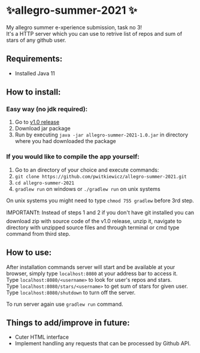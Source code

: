 # ✨allegro-summer-2021 ✨
My allegro summer e-xperience submission, task no 3!\
It's a HTTP server which you can use to retrive list of repos and sum of stars of any github user.

## Requirements:
- Installed Java 11

## How to install:
### Easy way (no jdk required):
1. Go to [v1.0 release](https://github.com/pwitkiewicz/allegro-summer-2021/releases/tag/v1.0)
2. Download jar package
3. Run by executing `java -jar allegro-summer-2021-1.0.jar` in directory where you had downloaded the package

### If you would like to compile the app yourself:
1. Go to an directory of your choice and execute commands:
2. `git clone https://github.com/pwitkiewicz/allegro-summer-2021.git`
3. `cd allegro-summer-2021`
4. `gradlew run` on windows or `./gradlew run` on unix systems

On unix systems you might need to type `chmod 755 gradlew` before 3rd step.

IMPORTANT❗: Instead of steps 1 and 2 if you don't have git installed you can download zip with source code of the v1.0 release, unzip it, navigate to directory with unzipped source files and through terminal or cmd type command from third step.

## How to use:
After installation commands server will start and be available at your browser, simply type `localhost:8080` at your address bar to access it.\
Type `localhost:8080/<username>` to look for user's repos and stars.\
Type `localhost:8080/stars/<username>` to get sum of stars for given user.\
Type `localhost:8080/shutdown` to turn off the server.

To run server again use `gradlew run` command.

## Things to add/improve in future:
- Cuter HTML interface
- Implement handling any requests that can be processed by Github API.

